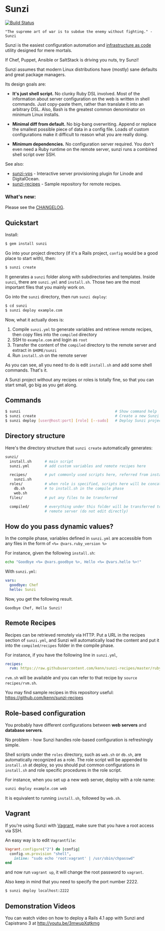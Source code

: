 Sunzi
=====

[![Build Status](https://secure.travis-ci.org/kenn/sunzi.png)](http://travis-ci.org/kenn/sunzi)

```
"The supreme art of war is to subdue the enemy without fighting." - Sunzi
```

Sunzi is the easiest configuration automation and [infrastructure as code](https://en.wikipedia.org/wiki/Infrastructure_as_Code) utility designed for mere mortals.

If Chef, Puppet, Ansible or SaltStack is driving you nuts, try Sunzi!

Sunzi assumes that modern Linux distributions have (mostly) sane defaults and great package managers.

Its design goals are:

* **It's just shell script.** No clunky Ruby DSL involved. Most of the information about server configuration on the web is written in shell commands. Just copy-paste them, rather than translate it into an arbitrary DSL. Also, Bash is the greatest common denominator on minimum Linux installs.

* **Minimal diff from default.** No big-bang overwriting. Append or replace the smallest possible piece of data in a config file. Loads of custom configurations make it difficult to reason what you are really doing.

* **Minimum dependencies.** No configuration server required. You don't even need a Ruby runtime on the remote server, sunzi runs a combined shell script over SSH.

See also:

* [sunzi-vps](https://github.com/kenn/sunzi-vps) - Interactive server provisioning plugin for Linode and DigitalOcean.
* [sunzi-recipes](https://github.com/kenn/sunzi-recipes) - Sample repository for remote recipes.

### What's new:

Please see the [CHANGELOG](https://github.com/kenn/sunzi/blob/master/CHANGELOG.md).

Quickstart
----------

Install:

```bash
$ gem install sunzi
```

Go into your project directory (if it's a Rails project, `config` would be a good place to start with), then:

```bash
$ sunzi create
```

It generates a `sunzi` folder along with subdirectories and templates. Inside `sunzi`, there are `sunzi.yml` and `install.sh`. Those two are the most important files that you mainly work on.

Go into the `sunzi` directory, then run `sunzi deploy`:

```bash
$ cd sunzi
$ sunzi deploy example.com
```

Now, what it actually does is:

1. Compile `sunzi.yml` to generate variables and retrieve remote recipes, then copy files into the `compiled` directory
1. SSH to `example.com` and login as `root`
1. Transfer the content of the `compiled` directory to the remote server and extract in `$HOME/sunzi`
1. Run `install.sh` on the remote server

As you can see, all you need to do is edit `install.sh` and add some shell commands. That's it.

A Sunzi project without any recipes or roles is totally fine, so that you can start small, go big as you get along.

Commands
--------

```bash
$ sunzi                                           # Show command help
$ sunzi create                                    # Create a new Sunzi project
$ sunzi deploy [user@host:port] [role] [--sudo]   # Deploy Sunzi project
```

Directory structure
-------------------

Here's the directory structure that `sunzi create` automatically generates:

```bash
sunzi/
  install.sh      # main script
  sunzi.yml       # add custom variables and remote recipes here

  recipes/        # put commonly used scripts here, referred from install.sh
    sunzi.sh
  roles/          # when role is specified, scripts here will be concatenated
    db.sh         # to install.sh in the compile phase
    web.sh
  files/          # put any files to be transferred

  compiled/       # everything under this folder will be transferred to the
                  # remote server (do not edit directly)
```

How do you pass dynamic values?
-------------------------------

In the compile phase, variables defined in `sunzi.yml` are accessible from any files in the form of `<%= @vars.ruby_version %>`

For instance, given the following `install.sh`:

```bash
echo "Goodbye <%= @vars.goodbye %>, Hello <%= @vars.hello %>!"
```

With `sunzi.yml`:

```yaml
vars:
  goodbye: Chef
  hello: Sunzi
```

Now, you get the following result.

```
Goodbye Chef, Hello Sunzi!
```

Remote Recipes
--------------

Recipes can be retrieved remotely via HTTP. Put a URL in the recipes section of `sunzi.yml`, and Sunzi will automatically load the content and put it into the `compiled/recipes` folder in the compile phase.

For instance, if you have the following line in `sunzi.yml`,

```yaml
recipes:
  rvm: https://raw.githubusercontent.com/kenn/sunzi-recipes/master/ruby/rvm.sh
```

`rvm.sh` will be available and you can refer to that recipe by `source recipes/rvm.sh`.

You may find sample recipes in this repository useful: https://github.com/kenn/sunzi-recipes

Role-based configuration
------------------------

You probably have different configurations between **web servers** and **database servers**.

No problem - how Sunzi handles role-based configuration is refreshingly simple.

Shell scripts under the `roles` directory, such as `web.sh` or `db.sh`, are automatically recognized as a role. The role script will be appended to `install.sh` at deploy, so you should put common configurations in `install.sh` and role specific procedures in the role script.

For instance, when you set up a new web server, deploy with a role name:

```bash
sunzi deploy example.com web
```

It is equivalent to running `install.sh`, followed by `web.sh`.

Vagrant
-------

If you're using Sunzi with [Vagrant](http://vagrantup.com/), make sure that you have a root access via SSH.

An easy way is to edit `Vagrantfile`:

```ruby
Vagrant.configure("2") do |config|
  config.vm.provision "shell",
    inline: "sudo echo 'root:vagrant' | /usr/sbin/chpasswd"
end
```

and now run `vagrant up`, it will change the root password to `vagrant`.

Also keep in mind that you need to specify the port number 2222.

```bash
$ sunzi deploy localhost:2222
```

Demonstration Videos
-------

You can watch video on how to deploy a Rails 4.1 app with Sunzi and Capistrano 3 at http://youtu.be/3mwupXqtkmg
